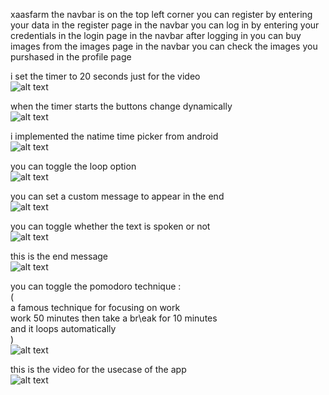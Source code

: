 xaasfarm
the navbar is on the top left corner
you can register by entering your data in the register page in the navbar
you can log in by entering your credentials in the login page in the navbar
after logging in you can buy images from the images page in the navbar
you can check the images you purshased in the profile page


i set the timer to 20 seconds just for the video  
![alt text](./img/1.jpg)

when the timer starts the buttons change dynamically  
![alt text](./img/2.jpg)

i implemented the natime time picker from android  
![alt text](./img/3.jpg)

you can toggle the loop option  
![alt text](./img/4.jpg)

you can set a custom message to appear in the end  
![alt text](./img/5.jpg)

you can toggle whether the text is spoken or not  
![alt text](./img/6.jpg)

this is the end message  
![alt text](./img/7.jpg)

you can toggle the pomodoro technique :   
(  
    a famous technique for focusing on work  
    work 50 minutes then take a br\eak for 10 minutes  
    and it loops automatically  
)  
![alt text](./img/8.jpg)  

this is the video for the usecase of the app  
![alt text](./img/ct.gif)